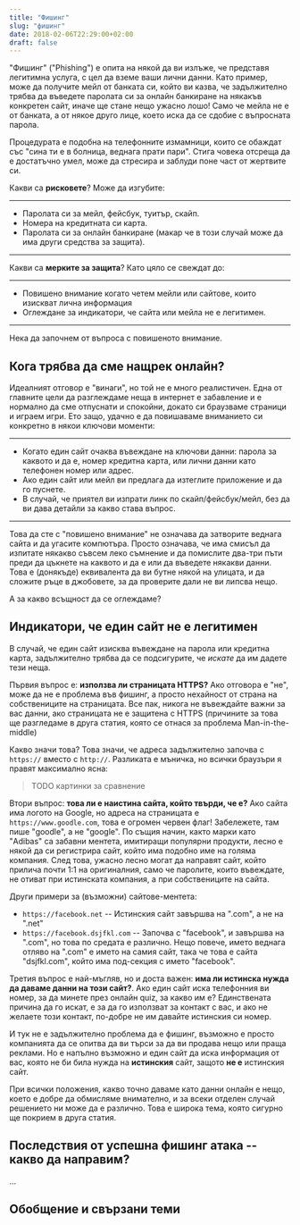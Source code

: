 ```yaml
---
title: "Фишинг"
slug: "фишинг"
date: 2018-02-06T22:29:00+02:00
draft: false
---
```


"Фишинг" ("Phishing") е опита на някой да ви излъже, че представя легитимна услуга, с цел да вземе ваши лични данни. Като пример, може да получите мейл от банката си, който ви казва, че задължително трябва да въведете паролата си за онлайн банкиране на някакъв конкретен сайт, иначе ще стане нещо ужасно лошо! Само че мейла не е от банката, а от някое друго лице, което иска да се сдобие с въпросната парола.

Процедурата е подобна на телефонните измамници, които се обаждат със "сина ти е в болница, веднага прати пари". Стига човека отсреща да е достатъчно умел, може да стресира и заблуди поне част от жертвите си.

Какви са **рисковете**? Може да изгубите:

---

- Паролата си за мейл, фейсбук, туитър, скайп.
- Номера на кредитната си карта.
- Паролата си за онлайн банкиране (макар че в този случай може да има други средства за защита).

---

Какви са **мерките за защита**? Като цяло се свеждат до:

---

- Повишено внимание когато четем мейли или сайтове, които изискват лична информация
- Оглеждане за индикатори, че сайта или мейла не е легитимен.

---

Нека да започнем от въпроса с повишеното внимание.

## Кога трябва да сме нащрек онлайн?

Идеалният отговор е "винаги", но той не е много реалистичен. Една от главните цели да разглеждаме неща в интернет е забавление и е нормално да сме отпуснати и спокойни, докато си браузваме страници и играем игри. Ето защо, удачно е да повишаваме вниманието си конкретно в някои ключови моменти:

---

- Когато един сайт очаква въвеждане на ключови данни: парола за каквото и да е, номер кредитна карта, или лични данни като телефонен номер или адрес.
- Ако един сайт или мейл ви предлага да изтеглите приложение и да го пуснете.
- В случай, че приятел ви изпрати линк по скайп/фейсбук/мейл, без да ви дава детайли за какво става въпрос.

---

Това да сте с "повишено внимание" не означава да затворите веднага сайта и да угасите компютъра. Просто означава, че има смисъл да изпитате някакво съвсем леко съмнение и да помислите два-три пъти преди да цъкнете на каквото и да е или да въведете някакви данни. Това е (донякъде) еквивалента да ви бутне някой на улицата, и да сложите ръце в джобовете, за да проверите дали не ви липсва нещо.

А за какво всъщност да се оглеждаме?

## Индикатори, че един сайт не е легитимен

В случай, че един сайт изисква въвеждане на парола или кредитна карта, задължително трябва да се подсигурите, че *искате* да им дадете тези неща.

Първия въпрос е: **използва ли страницата HTTPS?** Ако отговора е "не", може да не е проблема във фишинг, а просто нехайност от страна на собствениците на страницата. Все пак, никога не въвеждайте важни за вас данни, ако страницата не е защитена с HTTPS (причините за това ще разгледаме в друга статия, която се отнася за проблема Man-in-the-middle)

Какво значи това? Това значи, че адреса задължително започва с `https://` вместо с `http://`. Разликата е мъничка, но всички браузъри я правят максимално ясна:

> TODO картинки за сравнение

Втори въпрос: **това ли е наистина сайта, който твърди, че е?** Ако сайта има логото на Google, но адреса на страницата е `https://www.goodle.com`, това е огромен червен флаг! Забележете, там пише "goodle", а не "google". По същия начин, както марки като "Adibas" са забавни ментета, имитиращи популярни продукти, лесно е някой да си регистрира сайт, който има подобно име на голяма компания. След това, ужасно лесно могат да направят сайт, който прилича почти 1:1 на оригиналния, само че паролите, които въвеждате, не отиват при истинската компания, а при собствениците на сайта.

Други примери за (възможни) сайтове-ментета:

- `https://facebook.net` -- Истинския сайт завършва на ".com", а не на ".net"
- `https://facebook.dsjfkl.com` -- Започва с "facebook", и завършва на ".com", но това по средата е различно. Нещо повече, името веднага отляво на ".com" е името на самия сайт, така че това е сайта "dsjfkl.com", който има под-секция с името "facebook".

Третия въпрос е най-мъгляв, но и доста важен: **има ли истинска нужда да даваме данни на този сайт?**. Ако един сайт иска телефонния ви номер, за да минете през онлайн quiz, за какво им е? Единствената причина да го искат, е за да го използват за контакт с вас, и ако не желаете този контакт, по-добре не им давайте истинския си номер.

И тук не е задължително проблема да е фишинг, възможно е просто компанията да се опитва да ви търси за да ви продава нещо или праща реклами. Но е напълно възможно и един сайт да иска информация от вас, която не би била нужда на **истинския** сайт, защото **не е** истинския сайт.

При всички положения, какво точно даваме като данни онлайн е нещо, което е добре да обмисляме внимателно, и за всеки отделен случай решението ни може да е различно. Това е широка тема, която сигурно ще покрием в друга статия.

## Последствия от успешна фишинг атака -- какво да направим?

...

## Обобщение и свързани теми
